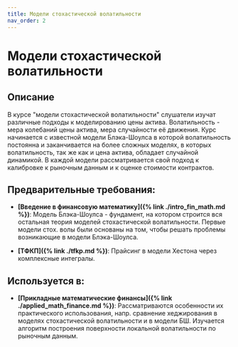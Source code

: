 ```yaml
---
title: Модели стохастической волатильности
nav_order: 2
---
```


# Модели стохастической волатильности


## Описание 
В курсе "модели стохастической волатильности" слушатели изучат различные подходы к моделированию цены актива. 
Волатильность - мера колебаний цены актива, мера случайности её движения. 
Курс начинается с известной модели Блэка-Шоулса в которой волатильность постоянна 
и заканчивается на более сложных моделях, в которых волатильность, так же как и цена актива, обладает случайной динамикой. 
В каждой модели рассматривается свой подход к калибровке к рыночным данным и к оценке стоимости контрактов.  


## Предварительные требования:

- **[Введение в финансовую математику]({% link ./intro_fin_math.md %})**: Модель Блэка-Шоулса - фундамент, на котором строится вся остальная теория моделей стохастической волатильности. 
Первые модели стох. волы были основаны на том, чтобы решать проблемы возникающие в модели Блэка-Шоулса. 


- **[ТФКП]({% link ./tfkp.md %})**: Прайсинг в модели Хестона через комплексные интегралы.



## Используется в:

- **[Прикладные математические финансы]({% link ./applied_math_finance.md %})**: Рассматриваются особенности их практического использования, 
напр. сравнение хеджирования в моделях стохастической волатильности и в модели БШ. 
Изучается алгоритм построения поверхности локальной волатильности по рыночным данным. 

